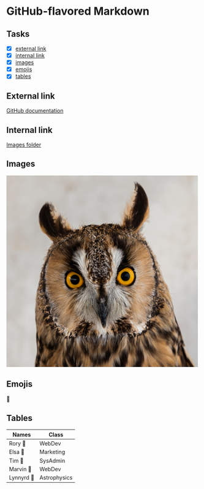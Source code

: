 # GitHub-flavored Markdown

## Tasks

- [x] [external link](README.md#external-link)
- [x] [internal link](README.md#internal-link)
- [x] [images](README.md#images)
- [x] [emojis](README.md#emojis)
- [x] [tables](README.md#tables)

## External link

[GitHub documentation](https://help.github.com/en)

## Internal link

[Images folder](img/)

## Images

![Long-eared owl](img/long-eared-owl.jpg)

## Emojis

:eagle:

## Tables

Names | Class
--- | ---
Rory :cactus: | WebDev
Elsa :snail: | Marketing
Tim :pig_nose: | SysAdmin
Marvin :gem: | WebDev
Lynnyrd :volcano: | Astrophysics


